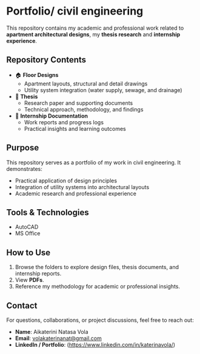 # Portfolio/ civil engineering  

This repository contains my academic and professional work related to **apartment architectural designs**, my **thesis research** and **internship experience**.  

##  Repository Contents  
- 🏠 **Floor Designs** 
  - Apartment layouts, structural and detail drawings  
  - Utility system integration (water supply, sewage, and drainage)  
- 📑 **Thesis**  
  - Research paper and supporting documents  
  - Technical approach, methodology, and findings  
- 💼 **Internship Documentation**  
  - Work reports and progress logs  
  - Practical insights and learning outcomes  

##  Purpose  
This repository serves as a portfolio of my work in civil engineering. It demonstrates:  
- Practical application of design principles  
- Integration of utility systems into architectural layouts  
- Academic research and professional experience  

##  Tools & Technologies  
- AutoCAD
- MS Office 

##  How to Use  
1. Browse the folders to explore design files, thesis documents, and internship reports.  
2. View **PDFs**.  
3. Reference my methodology for academic or professional insights.  

##  Contact  
For questions, collaborations, or project discussions, feel free to reach out:  
- **Name**: Aikaterini Natasa Vola
- **Email**: volakaterinanat@gmail.com 
- **LinkedIn / Portfolio**: (https://www.linkedin.com/in/katerinavola/)
